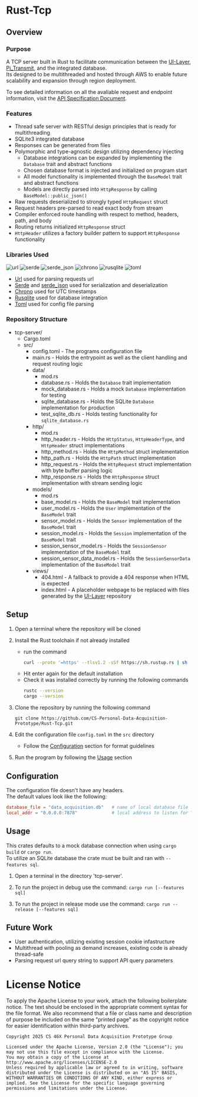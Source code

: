 # Rust-Tcp
## Overview
### Purpose
A TCP server built in Rust to facilitate communication between the [UI-Layer](https://github.com/CS-Personal-Data-Acquisition-Prototype/UI-Layer), [Pi_Transmit](https://github.com/CS-Personal-Data-Acquisition-Prototype/Pi_Transmit), and the integrated database.<br>
Its designed to be multithreaded and hosted through AWS to enable future scalability and expansion through region deployment.

To see detailed information on all the avaliable request and endpoint information, visit the [API Specification Document](https://cs-personal-data-acquisition-prototype.github.io/api_spec/).

### Features
- Thread safe server with RESTful design principles that is ready for multithreading
- SQLite3 integrated database
- Responses can be generated from files
- Polymorphic and type-agnostic design utilizing dependency injecting
   - Database integrations can be expanded by implementing the `Database` trait and abstract functions
   - Chosen database format is injected and initialized on program start
   - All model functionality is implemented through the `BaseModel` trait and abstract functions
   - Models are directly parsed into `HttpResponse` by calling `BaseModel::public_json()`
- Raw requests deserialized to strongly typed `HttpRequest` struct
- Request headers pre-parsed to read exact body from stream
- Compiler enforced route handling with respect to method, headers, path, and body
- Routing returns initialized `HttpResponse` struct
- `HttpHeader` utilizes a factory builder pattern to support `HttpResponse` functionality

### Libraries Used
![url](https://img.shields.io/badge/url-2.5.3-blue)
![serde](https://img.shields.io/badge/serde-1.0.219-blue)
![serde_json](https://img.shields.io/badge/serde_json-1.0.14-blue)
![chrono](https://img.shields.io/badge/chrono-0.4.4-blue)
![rusqlite](https://img.shields.io/badge/rusqlite-0.36-blue)
![toml](https://img.shields.io/badge/toml-0.8.2-blue)
   - [Url](https://crates.io/crates/url) used for parsing requests url
   - [Serde](https://crates.io/crates/serde) and [serde_json](https://crates.io/crates/serde_json) used for serialization and deserialization
   - [Chrono](https://crates.io/crates/chrono) used for UTC timestamps
   - [Rusqlite](https://crates.io/crates/rusqlite) used for database integration
   - [Toml](https://crates.io/crates/toml) used for config file parsing

### Repository Structure
- tcp-server/
   - Cargo.toml
   - src/
      - config.toml - The programs configuration file
      - main.rs - Holds the entrypoint as well as the client handling and request routing logic
      - data/
         - mod.rs
         - database.rs - Holds the `Database` trait implementation
         - mock_database.rs - Holds a mock `Database` implementation for testing
         - sqlite_database.rs - Holds the SQLite `Database` implementation for production
         - test_sqlite_db.rs - Holds testing functionality for `sqlite_database.rs`
      - http/
         - mod.rs
         - http_header.rs - Holds the `HttpStatus`, `HttpHeaderType`, and `HttpHeader` struct implementations
         - http_method.rs - Holds the `HttpMethod` struct implementation
         - http_path.rs - Holds the `HttpPath` struct implementation
         - http_request.rs - Holds the `HttpRequest` struct implementation with byte buffer parsing logic
         - http_response.rs - Holds the `HttpResponse` struct implementation with stream sending logic
      - models/
         - mod.rs
         - base_model.rs - Holds the `BaseModel` trait implementation
         - user_model.rs - Holds the `User` implementation of the `BaseModel` trait
         - sensor_model.rs - Holds the `Sensor` implementation of the `BaseModel` trait
         - session_model.rs - Holds the `Session` implementation of the `BaseModel` trait
         - session_sensor_model.rs - Holds the `SessionSensor` implementation of the `BaseModel` trait
         - session_sensor_data_model.rs - Holds the `SessionSensorData` implementation of the `BaseModel` trait
      - views/
         - 404.html - A fallback to provide a 404 response when HTML is expected
         - index.html - A placeholder webpage to be replaced with files generated by the [UI-Layer](https://github.com/CS-Personal-Data-Acquisition-Prototype/UI-Layer) repository

## Setup
1. Open a terminal where the repository will be cloned

2. Install the Rust toolchain if not already installed
   - run the command
      ```bash
      curl --proto '=https' --tlsv1.2 -sSf https://sh.rustup.rs | sh
      ```
   - Hit enter again for the default installation
   - Check it was installed correctly by running the following commands
      ```bash
      rustc --version
      cargo --version
      ```

3. Clone the repository by running the following command
   ```git
   git clone https://github.com/CS-Personal-Data-Acquisition-Prototype/Rust-Tcp.git
   ```

4. Edit the configuration file `config.toml` in the `src` directory
   - Follow the [Configuration](#configuration) section for format guidelines

5. Run the program by following the [Usage](#usage) section

## Configuration
The configuration file doesn't have any headers.<br>
The default values look like the following:
```toml
database_file = "data_acquisition.db"   # name of local database file
local_addr = "0.0.0.0:7878"             # local address to listen for TCP requests on
```

## Usage
This crates defaults to a mock database connection when using `cargo build` or `cargo run`.<br>
To utilize an SQLite database the crate must be built and ran with `--features sql`.

1. Open a terminal in the directory 'tcp-server'.

2. To run the project in debug use the command:
`cargo run [--features sql]`


3. To run the project in release mode use the command:
`cargo run --release [--features sql]`

## Future Work
- User authentication, utilizing existing session cookie infastructure
- Multithread with pooling as demand increases, existing code is already thread-safe
- Parsing request url query string to support API query parameters

# License Notice
To apply the Apache License to your work, attach the following boilerplate notice. The text should be enclosed in the appropriate comment syntax for the file format. We also recommend that a file or class name and description of purpose be included on the same "printed page" as the copyright notice for easier identification within third-party archives.

    Copyright 2025 CS 46X Personal Data Acquisition Prototype Group
    
    Licensed under the Apache License, Version 2.0 (the "License"); you may not use this file except in compliance with the License. 
    You may obtain a copy of the License at http://www.apache.org/licenses/LICENSE-2.0
    Unless required by applicable law or agreed to in writing, software distributed under the License is distributed on an "AS IS" BASIS, WITHOUT WARRANTIES OR CONDITIONS OF ANY KIND, either express or implied. See the License for the specific language governing permissions and limitations under the License.
